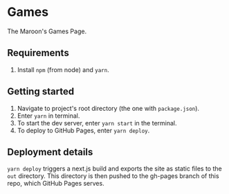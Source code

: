 # Games
The Maroon's Games Page.

## Requirements
1. Install `npm` (from node) and `yarn`. 

## Getting started
1. Navigate to project's root directory (the one with `package.json`).
2. Enter `yarn` in terminal. 
3. To start the dev server, enter `yarn start` in the terminal. 
4. To deploy to GitHub Pages, enter `yarn deploy`. 

## Deployment details
`yarn deploy` triggers a next.js build and exports the site as static files to the `out` directory. This directory is then pushed to the gh-pages branch of this repo, which GitHub Pages serves.